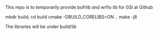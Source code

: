 This repo is to temporarily provide bufrlib and wrfio lib for GSI at Github 

mkdir build; cd build
cmake -DBUILD_CORELIBS=ON ..
make -j8

The libraries will be under build/lib

